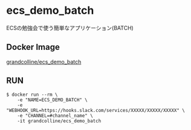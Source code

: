 # ecs_demo_batch

ECSの勉強会で使う簡単なアプリケーション(BATCH)

## Docker Image

[grandcolline/ecs_demo_batch](https://hub.docker.com/r/grandcolline/ecs_demo_batch/)

## RUN

```
$ docker run --rm \
	-e "NAME=ECS_DEMO_BATCH" \
	-e "WEBHOOK_URL=https://hooks.slack.com/services/XXXXX/XXXXX/XXXXX" \
	-e "CHANNEL=#channel_name" \
	-it grandcolline/ecs_demo_batch
```

